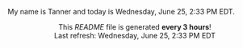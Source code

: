 My name is Tanner and today is Wednesday, June 25, 2:33 PM EDT.

<p align="center">This <i>README</i> file is generated <b>every 3 hours</b>!</br>Last refresh: Wednesday, June 25, 2:33 PM EDT<br /></p>
